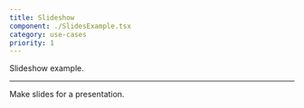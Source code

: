 ```yaml
---
title: Slideshow
component: ./SlidesExample.tsx
category: use-cases
priority: 1
---
```


Slideshow example.

---

Make slides for a presentation.
